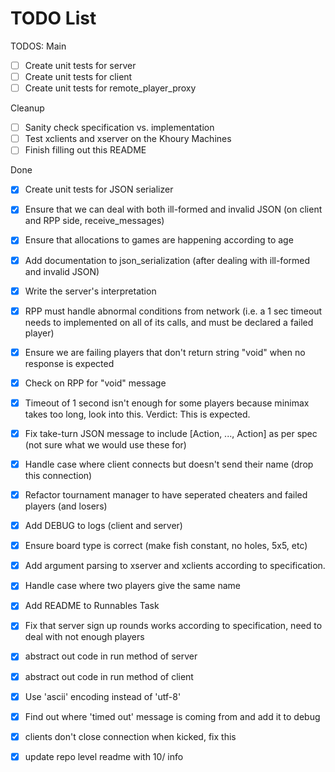# TODO List

TODOS:
Main
- [ ] Create unit tests for server
- [ ] Create unit tests for client
- [ ] Create unit tests for remote_player_proxy

Cleanup
- [ ] Sanity check specification vs. implementation
- [ ] Test xclients and xserver on the Khoury Machines
- [ ] Finish filling out this README

Done
- [X] Create unit tests for JSON serializer
- [X] Ensure that we can deal with both ill-formed and invalid JSON (on client and RPP side, receive_messages)
- [X] Ensure that allocations to games are happening according to age
- [X] Add documentation to json_serialization (after dealing with ill-formed and invalid JSON)
- [X] Write the server's interpretation
- [x] RPP must handle abnormal conditions from network (i.e. a 1 sec timeout needs to implemented on all of its calls, and must be declared a failed player)
- [x] Ensure we are failing players that don't return string "void" when no response is expected
- [x] Check on RPP for "void" message
- [x] Timeout of 1 second isn't enough for some players because minimax takes too long, look into this. Verdict: This is expected.
- [x] Fix take-turn JSON message to include [Action, ..., Action] as per spec (not sure what we would use these for)
- [x] Handle case where client connects but doesn't send their name (drop this connection)
- [x] Refactor tournament manager to have seperated cheaters and failed players (and losers)
- [x] Add DEBUG to logs (client and server)
- [x] Ensure board type is correct (make fish constant, no holes, 5x5, etc)
- [x] Add argument parsing to xserver and xclients according to specification.
- [x] Handle case where two players give the same name
- [x] Add README to Runnables Task
- [x] Fix that server sign up rounds works according to specification, need to deal with not enough players
- [x] abstract out code in run method of server
- [x] abstract out code in run method of client
- [x] Use 'ascii' encoding instead of 'utf-8'
- [x] Find out where 'timed out' message is coming from and add it to debug
- [x] clients don't close connection when kicked, fix this
- [x] update repo level readme with 10/ info


